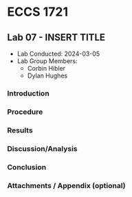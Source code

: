 # ECCS 1721
## Lab 07 - INSERT TITLE
- Lab Conducted: 2024-03-05
- Lab Group Members:
	- Corbin Hibler
	- Dylan Hughes
### Introduction


### Procedure


### Results


### Discussion/Analysis


### Conclusion


### Attachments / Appendix (optional)